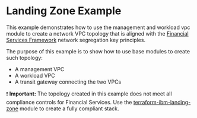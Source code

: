 # Landing Zone Example

This example demonstrates how to use the management and workload vpc module to create a network VPC topology that is aligned with the [Financial Services Framework](https://cloud.ibm.com/docs/framework-financial-services?topic=framework-financial-services-vpc-architecture-connectivity-overview) network segregation key principles.

The purpose of this example is to show how to use base modules to create such topology:
- A management VPC
- A workload VPC
- A transit gateway connecting the two VPCs

:exclamation: **Important:** The topology created in this example does not meet all compliance controls for Financial Services. Use the [terraform-ibm-landing-zone](https://github.com/terraform-ibm-modules/terraform-ibm-landing-zone) module to create a fully compliant stack.
